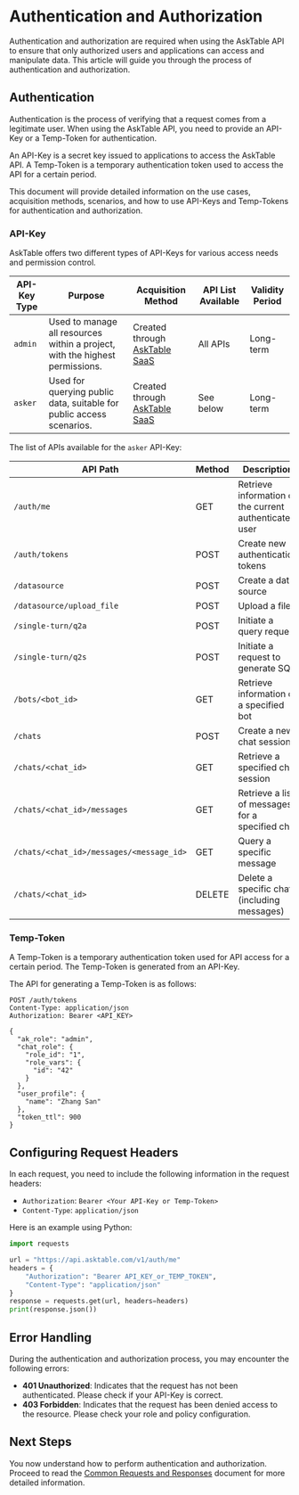 # Authentication and Authorization

Authentication and authorization are required when using the AskTable API to ensure that only authorized users and applications can access and manipulate data. This article will guide you through the process of authentication and authorization.

## Authentication

Authentication is the process of verifying that a request comes from a legitimate user. When using the AskTable API, you need to provide an API-Key or a Temp-Token for authentication.

An API-Key is a secret key issued to applications to access the AskTable API. A Temp-Token is a temporary authentication token used to access the API for a certain period.

This document will provide detailed information on the use cases, acquisition methods, scenarios, and how to use API-Keys and Temp-Tokens for authentication and authorization.

### API-Key

AskTable offers two different types of API-Keys for various access needs and permission control.

| API-Key Type   | Purpose                | Acquisition Method                                    | API List Available        | Validity Period |
|---------------|------------------------|------------------------------------------------------|--------------------------|-----------------|
| `admin`       | Used to manage all resources within a project, with the highest permissions. | Created through [AskTable SaaS](https://cloud.asktable.com) | All APIs         | Long-term       |
| `asker`       | Used for querying public data, suitable for public access scenarios.         | Created through [AskTable SaaS](https://cloud.asktable.com) | See below        | Long-term       |

The list of APIs available for the `asker` API-Key:

| API Path                                                | Method | Description                          |
|--------------------------------------------------------|--------|--------------------------------------|
| `/auth/me`                                              | GET    | Retrieve information of the current authenticated user |
| `/auth/tokens`                                          | POST   | Create new authentication tokens    |
| `/datasource`                                           | POST   | Create a data source                 |
| `/datasource/upload_file`                               | POST   | Upload a file                        |
| `/single-turn/q2a`                                      | POST   | Initiate a query request             |
| `/single-turn/q2s`                                      | POST   | Initiate a request to generate SQL  |
| `/bots/<bot_id>`                                        | GET    | Retrieve information of a specified bot |
| `/chats`                                                | POST   | Create a new chat session            |
| `/chats/<chat_id>`                                      | GET    | Retrieve a specified chat session   |
| `/chats/<chat_id>/messages`                             | GET    | Retrieve a list of messages for a specified chat |
| `/chats/<chat_id>/messages/<message_id>`                | GET    | Query a specific message            |
| `/chats/<chat_id>`                                      | DELETE | Delete a specific chat (including messages) |

### Temp-Token

A Temp-Token is a temporary authentication token used for API access for a certain period. The Temp-Token is generated from an API-Key.

The API for generating a Temp-Token is as follows:

```http
POST /auth/tokens
Content-Type: application/json
Authorization: Bearer <API_KEY>

{
  "ak_role": "admin",
  "chat_role": {
    "role_id": "1",
    "role_vars": {
      "id": "42"
    }
  },
  "user_profile": {
    "name": "Zhang San"
  },
  "token_ttl": 900
}
```

## Configuring Request Headers

In each request, you need to include the following information in the request headers:

- `Authorization`: `Bearer <Your API-Key or Temp-Token>`
- `Content-Type`: `application/json`

Here is an example using Python:

```python
import requests

url = "https://api.asktable.com/v1/auth/me"
headers = {
    "Authorization": "Bearer API_KEY_or_TEMP_TOKEN",
    "Content-Type": "application/json"
}
response = requests.get(url, headers=headers)
print(response.json())
```

## Error Handling

During the authentication and authorization process, you may encounter the following errors:

- **401 Unauthorized**: Indicates that the request has not been authenticated. Please check if your API-Key is correct.
- **403 Forbidden**: Indicates that the request has been denied access to the resource. Please check your role and policy configuration.

## Next Steps

You now understand how to perform authentication and authorization. Proceed to read the [Common Requests and Responses](./common-requests-and-responses.md) document for more detailed information.